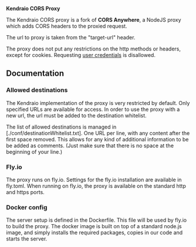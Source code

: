 **Kendraio CORS Proxy**

The Kendraio CORS proxy is a fork of **CORS Anywhere**, a NodeJS proxy which adds CORS headers to the proxied request.

The url to proxy is taken from the "target-url" header. 

The proxy does not put any restrictions on the http methods or headers, except for
cookies. Requesting [user credentials](http://www.w3.org/TR/cors/#user-credentials) is disallowed.

## Documentation

### Allowed destinations

The Kendraio implementation of the proxy is very restricted by default. 
Only specified URLs are available for access. In order to use the proxy
with a new url, the url must be added to the destination whitelist. 

The list of allowed destinations is managed in [./conf/destinationWhitelist.txt]. 
One URL per line, with any content after the first space removed. This allows for
any kind of additional information to be be added as comments. 
(Just make sure that there is no space at the beginning of your line.)

### Fly.io

The proxy runs on fly.io. Settings for the fly.io installation are available in fly.toml. 
When running on fly.io, the proxy is available on the standard http and https ports. 

### Docker config

The server setup is defined in the Dockerfile. This file will be used by fly.io to build the proxy. 
The docker image is built on top of a standard node.js image, and simply installs the required packages,
copies in our code and starts the server. 

